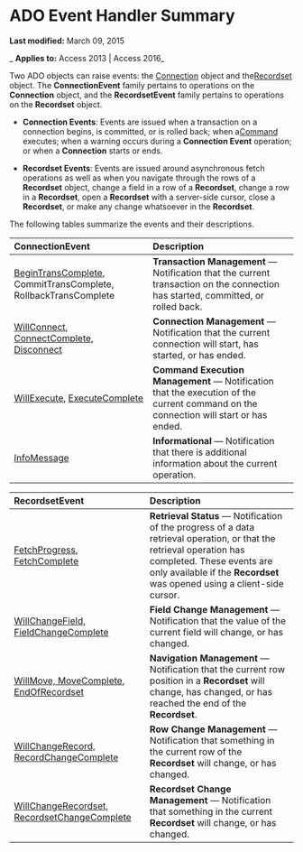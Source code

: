 
# ADO Event Handler Summary

 **Last modified:** March 09, 2015

 _ **Applies to:** Access 2013 | Access 2016_

Two ADO objects can raise events: the [Connection](c16023aa-0321-2513-ee71-255d6ffba03d.md) object and the[Recordset](0f963bf8-f066-dc8a-b754-f427de712df1.md) object. The **ConnectionEvent** family pertains to operations on the **Connection** object, and the **RecordsetEvent** family pertains to operations on the **Recordset** object.


-  **Connection Events**: Events are issued when a transaction on a connection begins, is committed, or is rolled back; when a[Command](64f4ef03-f858-c004-b891-0c96d13a5e6e.md) executes; when a warning occurs during a **Connection Event** operation; or when a **Connection** starts or ends.
    
-  **Recordset Events**: Events are issued around asynchronous fetch operations as well as when you navigate through the rows of a **Recordset** object, change a field in a row of a **Recordset**, change a row in a **Recordset**, open a **Recordset** with a server-side cursor, close a **Recordset**, or make any change whatsoever in the **Recordset**.
    
The following tables summarize the events and their descriptions.


|**ConnectionEvent**|**Description**|
|:-----|:-----|
|[BeginTransComplete](9d0ae38e-530a-7a89-a344-f3ab401c2e35.md), CommitTransComplete, RollbackTransComplete|**Transaction Management** — Notification that the current transaction on the connection has started, committed, or rolled back.|
|[WillConnect](8b0e9955-4e7a-7af8-ce6c-7a4ba569a5bb.md), [ConnectComplete, Disconnect](8ecb080b-7fc9-7565-25bd-bd57b983750d.md)|**Connection Management** — Notification that the current connection will start, has started, or has ended.|
|[WillExecute](9f516bfd-246d-9817-4ca3-64598ab466f7.md), [ExecuteComplete](47317d97-e373-32f4-9438-2dff46b8d367.md)|**Command Execution Management** — Notification that the execution of the current command on the connection will start or has ended.|
|[InfoMessage](5d4f487f-96c8-4cf6-60ab-583510d3096f.md)|**Informational** — Notification that there is additional information about the current operation.|


|**RecordsetEvent**|**Description**|
|:-----|:-----|
|[FetchProgress](09145d9a-ea5e-b41c-6c54-33ec83e642a9.md), [FetchComplete](4863d5b5-7d77-bdef-c511-f85c9e6dec9d.md)|**Retrieval Status** — Notification of the progress of a data retrieval operation, or that the retrieval operation has completed. These events are only available if the **Recordset** was opened using a client-side cursor.|
|[WillChangeField, FieldChangeComplete](bc4455a6-2925-33dc-d04f-8ea570e5e370.md)|**Field Change Management** — Notification that the value of the current field will change, or has changed.|
|[WillMove, MoveComplete](fe7eb823-b388-6b3d-1ae9-056018032ef5.md), [EndOfRecordset](8995b851-dff6-2525-1d62-a2cfb4f95393.md)|**Navigation Management** — Notification that the current row position in a **Recordset** will change, has changed, or has reached the end of the **Recordset**.|
|[WillChangeRecord, RecordChangeComplete](b21229b2-74e6-0798-95bf-0252f041831c.md)|**Row Change Management** — Notification that something in the current row of the **Recordset** will change, or has changed.|
|[WillChangeRecordset, RecordsetChangeComplete](2cec4cf9-a4e9-c386-5202-04e86f4cf8ad.md)|**Recordset Change Management** — Notification that something in the current **Recordset** will change, or has changed.|

